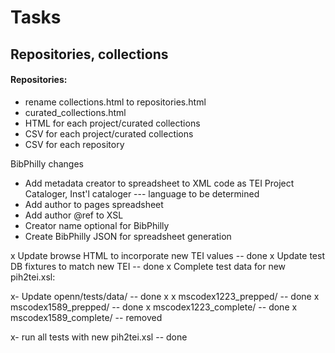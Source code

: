 # Tasks

## Repositories, collections

#### Repositories:
- rename collections.html to repositories.html
- curated_collections.html
- HTML for each project/curated collections
- CSV for each project/curated collections
- CSV for each repository

BibPhilly changes
- Add metadata creator to spreadsheet to XML code as TEI <resp>Project
  Cataloger</resp>, <resp>Inst'l cataloger</resp> --- language to be
  determined
- Add author to pages spreadsheet
- Add author @ref to XSL
- Creator name optional for BibPhilly
- Create BibPhilly JSON for spreadsheet generation

x Update browse HTML to incorporate new TEI values -- done
x Update test DB fixtures to match new TEI -- done
x Complete test data for new pih2tei.xsl:

x- Update openn/tests/data/           -- done
x
x        mscodex1223_prepped/         -- done
x        mscodex1589_prepped/         -- done
x        mscodex1223_complete/        -- done
x        mscodex1589_complete/        -- removed

x- run all tests with new pih2tei.xsl -- done
